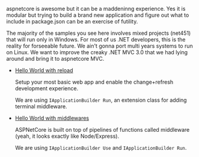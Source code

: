 aspnetcore is awesome but it can be a maddeninng experience. Yes it is modular but trying to build a brand new application and figure out what to include in package.json can be an exercise of futility.

The majority of the samples you see here involves mixed projects (net451) that will run only in Windows. For most of us .NET developers, this is the reality for forseeable future. We ain't gonna port multi years systems to run on Linux. We want to improve the creaky .NET MVC 3.0 that we had lying around and bring it to aspnetcore MVC.

* [Hello World with reload](https://github.com/dodyg/practical-aspnetcore/tree/master/hello-world-with-reload)

  Setup your most basic web app and enable the change+refresh development experience. 
  
  We are using ```IApplicationBuilder Run```, an extension class for adding terminal middleware.

* [Hello World with middlewares](https://github.com/dodyg/practical-aspnetcore/tree/master/hello-world-with-middleware)

  ASPNetCore is built on top of pipelines of functions called middleware (yeah, it looks exactly like Node/Express). 
  
  We are using ```IApplicationBuilder Use``` and ```IApplicationBuilder Run```.